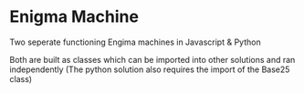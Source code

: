 # Enigma Machine
Two seperate functioning Engima machines in Javascript &amp; Python

Both are built as classes which can be imported into other solutions and ran independently (The python solution also requires the import of the Base25 class)
